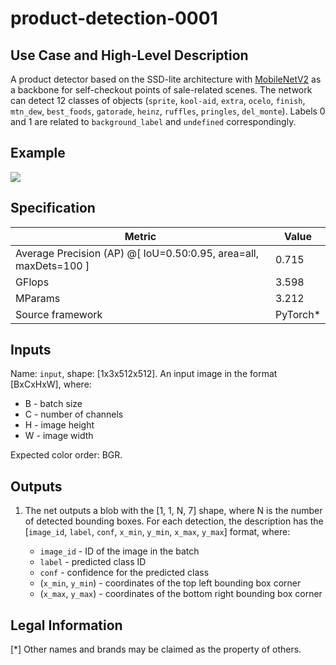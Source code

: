 # product-detection-0001

## Use Case and High-Level Description

A product detector based on the SSD-lite architecture with [MobileNetV2](https://arxiv.org/abs/1801.04381) as a backbone for self-checkout points of sale-related scenes.
The network can detect 12 classes of objects (`sprite`, `kool-aid`, `extra`, `ocelo`, `finish`, `mtn_dew`, `best_foods`, `gatorade`, `heinz`, `ruffles`, `pringles`, `del_monte`). Labels 0 and 1 are related to `background_label` and `undefined` correspondingly.

## Example

![](product-detection-0001.jpg)

## Specification

| Metric                                                            | Value    |
|-------------------------------------------------------------------|----------|
| Average Precision (AP) @[ IoU=0.50:0.95,  area=all, maxDets=100 ] | 0.715    |
| GFlops                                                            | 3.598    |
| MParams                                                           | 3.212    |
| Source framework                                                  | PyTorch* |

## Inputs

Name: `input`, shape: [1x3x512x512]. An input image in the format [BxCxHxW],
where:

   - B - batch size
   - C - number of channels
   - H - image height
   - W - image width

Expected color order: BGR.

## Outputs

1. The net outputs a blob with the [1, 1, N, 7] shape, where N is the number of detected
   bounding boxes. For each detection, the description has the [`image_id`, `label`, `conf`, `x_min`, `y_min`, `x_max`, `y_max`] format,
   where:

    - `image_id` - ID of the image in the batch
    - `label` - predicted class ID
    - `conf` - confidence for the predicted class
    - (`x_min`, `y_min`) - coordinates of the top left bounding box corner
    - (`x_max`, `y_max`) - coordinates of the bottom right bounding box corner

## Legal Information
[*] Other names and brands may be claimed as the property of others.

